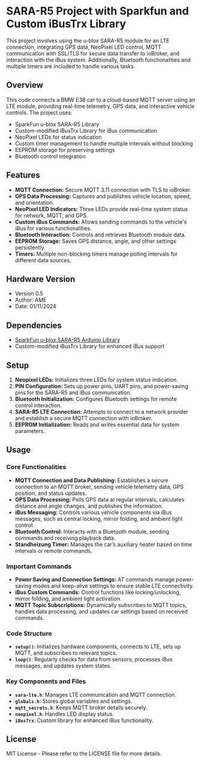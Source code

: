 # SARA-R5 Project with Sparkfun and Custom iBusTrx Library

This project involves using the u-blox SARA-R5 module for an LTE connection, integrating GPS data, NeoPixel LED control, MQTT communication with SSL/TLS for secure data transfer to ioBroker, and interaction with the iBus system. Additionally, Bluetooth functionalities and multiple timers are included to handle various tasks.

## Overview
This code connects a BMW E38 car to a cloud-based MQTT server using an LTE module, providing real-time telemetry, GPS data, and interactive vehicle controls. The project uses:
- SparkFun u-blox SARA-R5 Library
- Custom-modified iBusTrx Library for iBus communication
- NeoPixel LEDs for status indication
- Custom timer management to handle multiple intervals without blocking
- EEPROM storage for preserving settings
- Bluetooth control integration

## Features
- **MQTT Connection:** Secure MQTT 3.11 connection with TLS to ioBroker.
- **GPS Data Processing:** Captures and publishes vehicle location, speed, and orientation.
- **NeoPixel LED Indicators:** Three LEDs provide real-time system status for network, MQTT, and GPS.
- **Custom iBus Commands:** Allows sending commands to the vehicle's iBus for various functionalities.
- **Bluetooth Interaction:** Controls and retrieves Bluetooth module data.
- **EEPROM Storage:** Saves GPS distance, angle, and other settings persistently.
- **Timers:** Multiple non-blocking timers manage polling intervals for different data sources.

## Hardware Version
- Version 0.5
- Author: AME
- Date: 01/11/2024

## Dependencies
- [SparkFun u-blox SARA-R5 Arduino Library](http://librarymanager/All#SparkFun_u-blox_SARA-R5_Arduino_Library)
- Custom-modified iBusTrx Library for enhanced iBus support

## Setup
1. **Neopixel LEDs:** Initializes three LEDs for system status indication.
2. **PIN Configuration:** Sets up power pins, UART pins, and power-saving pins for the SARA-R5 and iBus communication.
3. **Bluetooth Initialization:** Configures Bluetooth settings for remote control interaction.
4. **SARA-R5 LTE Connection:** Attempts to connect to a network provider and establish a secure MQTT connection with ioBroker.
5. **EEPROM Initialization:** Reads and writes essential data for system parameters.

## Usage
### Core Functionalities
- **MQTT Connection and Data Publishing:** Establishes a secure connection to an MQTT broker, sending vehicle telemetry data, GPS position, and status updates.
- **GPS Data Processing:** Polls GPS data at regular intervals, calculates distance and angle changes, and publishes the information.
- **iBus Messaging:** Controls various vehicle components via iBus messages, such as central locking, mirror folding, and ambient light control.
- **Bluetooth Control:** Interacts with a Bluetooth module, sending commands and receiving playback data.
- **Standheizung Timer:** Manages the car’s auxiliary heater based on time intervals or remote commands.

### Important Commands
- **Power Saving and Connection Settings:** AT commands manage power-saving modes and keep-alive settings to ensure stable LTE connectivity.
- **iBus Custom Commands:** Control functions like locking/unlocking, mirror folding, and ambient light activation.
- **MQTT Topic Subscriptions:** Dynamically subscribes to MQTT topics, handles data processing, and updates car settings based on received commands.

### Code Structure
- **`setup()`**: Initializes hardware components, connects to LTE, sets up MQTT, and subscribes to relevant topics.
- **`loop()`**: Regularly checks for data from sensors, processes iBus messages, and updates system states.

### Key Components and Files
- **`sara-lte.h`**: Manages LTE communication and MQTT connection.
- **`globals.h`**: Stores global variables and settings.
- **`mqtt_secrets.h`**: Keeps MQTT broker details securely.
- **`neopixel.h`**: Handles LED display status.
- **`iBusTrx`**: Custom library for enhanced iBus functionality.

## License
MIT License - Please refer to the LICENSE file for more details.
